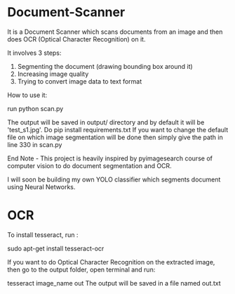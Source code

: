 # Document-Scanner

It is a Document Scanner which scans documents from an image and then does OCR (Optical Character Recognition) on it. 


It involves 3 steps:

1. Segmenting the document (drawing bounding box around it)
2. Increasing image quality
3. Trying to convert image data to text format 


How to use it:

run python scan.py

The output will be saved in output/ directory and by default it will be 'test_s1.jpg'.
Do pip install requirements.txt
If you want to change the default file on which image segmentation will be done then simply give the path in line 330 in scan.py


End Note - This project is heavily inspired by pyimagesearch course of computer vision to do document segmentation and OCR.

I will soon be building my own YOLO classifier which segments document using Neural Networks.

# OCR

To install tesseract, run :

sudo apt-get install tesseract-ocr

If you want to do Optical Character Recognition on the extracted image, then go to the output folder, open terminal and run:

tesseract image_name out
The output will be saved in a file named out.txt



